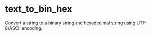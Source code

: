 # text_to_bin_hex
Convert a string to a binary string and hexadecimal string using UTF-8/ASCII encoding.
